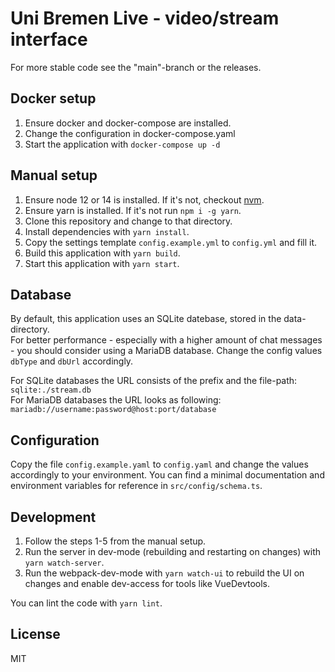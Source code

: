 # Uni Bremen Live - video/stream interface

For more stable code see the "main"-branch or the releases.

## Docker setup
1. Ensure docker and docker-compose are installed.
2. Change the configuration in docker-compose.yaml
3. Start the application with `docker-compose up -d`

## Manual setup
1. Ensure node 12 or 14 is installed. If it's not, checkout [nvm](http://nvm.sh).
2. Ensure yarn is installed. If it's not run `npm i -g yarn`.
3. Clone this repository and change to that directory.
4. Install dependencies with `yarn install`.
5. Copy the settings template `config.example.yml` to `config.yml` and fill it.
6. Build this application with `yarn build`.
7. Start this application with `yarn start`.

## Database
By default, this application uses an SQLite datebase, stored in the data-directory.  
For better performance - especially with a higher amount of chat messages - you should consider using a MariaDB database.
Change the config values `dbType` and `dbUrl` accordingly.

For SQLite databases the URL consists of the prefix and the file-path: `sqlite:./stream.db`  
For MariaDB databases the URL looks as following: `mariadb://username:password@host:port/database`

## Configuration
Copy the file `config.example.yaml` to `config.yaml` and change the values accordingly to your environment.
You can find a minimal documentation and environment variables for reference in `src/config/schema.ts`.

## Development
1. Follow the steps 1-5 from the manual setup.
2. Run the server in dev-mode (rebuilding and restarting on changes) with `yarn watch-server`.
3. Run the webpack-dev-mode with `yarn watch-ui` to rebuild the UI on changes and enable dev-access for tools like VueDevtools.

You can lint the code with `yarn lint`.

## License
MIT
